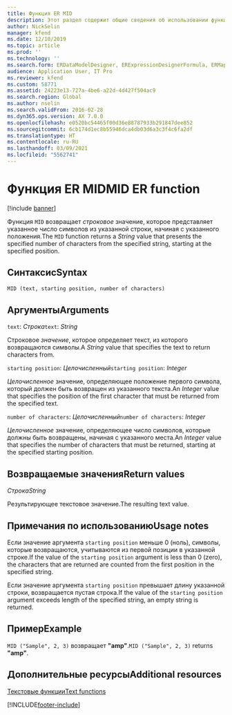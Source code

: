 ```yaml
---
title: Функция ER MID
description: Этот раздел содержит общие сведения об использовании функции электронной отчетности MID
author: NickSelin
manager: kfend
ms.date: 12/10/2019
ms.topic: article
ms.prod: ''
ms.technology: ''
ms.search.form: ERDataModelDesigner, ERExpressionDesignerFormula, ERMappedFormatDesigner, ERModelMappingDesigner
audience: Application User, IT Pro
ms.reviewer: kfend
ms.custom: 58771
ms.assetid: 24223e13-727a-4be6-a22d-4d427f504ac9
ms.search.region: Global
ms.author: nselin
ms.search.validFrom: 2016-02-28
ms.dyn365.ops.version: AX 7.0.0
ms.openlocfilehash: e0520bc54465f00d36e88787933b291847dee852
ms.sourcegitcommit: 6cb174d1ec8b55946dca4db03d6a3c3f4c6fa2df
ms.translationtype: HT
ms.contentlocale: ru-RU
ms.lasthandoff: 03/09/2021
ms.locfileid: "5562741"
---
```

# <a name="mid-er-function"></a><span data-ttu-id="b262f-103">Функция ER MID</span><span class="sxs-lookup"><span data-stu-id="b262f-103">MID ER function</span></span>

[!include [banner](../includes/banner.md)]

<span data-ttu-id="b262f-104">Функция `MID` возвращает *строковое* значение, которое представляет указанное число символов из указанной строки, начиная с указанного положения.</span><span class="sxs-lookup"><span data-stu-id="b262f-104">The `MID` function returns a *String* value that presents the specified number of characters from the specified string, starting at the specified position.</span></span>

## <a name="syntax"></a><span data-ttu-id="b262f-105">Синтаксис</span><span class="sxs-lookup"><span data-stu-id="b262f-105">Syntax</span></span>

```vb
MID (text, starting position, number of characters)
```

## <a name="arguments"></a><span data-ttu-id="b262f-106">Аргументы</span><span class="sxs-lookup"><span data-stu-id="b262f-106">Arguments</span></span>

<span data-ttu-id="b262f-107">`text`: *Строка*</span><span class="sxs-lookup"><span data-stu-id="b262f-107">`text`: *String*</span></span>

<span data-ttu-id="b262f-108">Строковое *значение*, которое определяет текст, из которого возвращаются символы.</span><span class="sxs-lookup"><span data-stu-id="b262f-108">A *String* value that specifies the text to return characters from.</span></span>

<span data-ttu-id="b262f-109">`starting position`: *Целочисленный*</span><span class="sxs-lookup"><span data-stu-id="b262f-109">`starting position`: *Integer*</span></span>

<span data-ttu-id="b262f-110">*Целочисленное* значение, определяющее положение первого символа, который должен быть возвращен из указанного текста.</span><span class="sxs-lookup"><span data-stu-id="b262f-110">An *Integer* value that specifies the position of the first character that must be returned from the specified text.</span></span>

<span data-ttu-id="b262f-111">`number of characters`: *Целочисленный*</span><span class="sxs-lookup"><span data-stu-id="b262f-111">`number of characters`: *Integer*</span></span>

<span data-ttu-id="b262f-112">*Целочисленное* значение, определяющее число символов, которые должны быть возвращены, начиная с указанного места.</span><span class="sxs-lookup"><span data-stu-id="b262f-112">An *Integer* value that specifies the number of characters that must be returned, starting at the specified starting position.</span></span>

## <a name="return-values"></a><span data-ttu-id="b262f-113">Возвращаемые значения</span><span class="sxs-lookup"><span data-stu-id="b262f-113">Return values</span></span>

<span data-ttu-id="b262f-114">*Строка*</span><span class="sxs-lookup"><span data-stu-id="b262f-114">*String*</span></span>

<span data-ttu-id="b262f-115">Результирующее текстовое значение.</span><span class="sxs-lookup"><span data-stu-id="b262f-115">The resulting text value.</span></span>

## <a name="usage-notes"></a><span data-ttu-id="b262f-116">Примечания по использованию</span><span class="sxs-lookup"><span data-stu-id="b262f-116">Usage notes</span></span>

<span data-ttu-id="b262f-117">Если значение аргумента `starting position` меньше 0 (ноль), символы, которые возвращаются, учитываются из первой позиции в указанной строке.</span><span class="sxs-lookup"><span data-stu-id="b262f-117">If the value of the `starting position` argument is less than 0 (zero), the characters that are returned are counted from the first position in the specified string.</span></span>

<span data-ttu-id="b262f-118">Если значение аргумента `starting position` превышает длину указанной строки, возвращается пустая строка.</span><span class="sxs-lookup"><span data-stu-id="b262f-118">If the value of the `starting position` argument exceeds length of the specified string, an empty string is returned.</span></span>

## <a name="example"></a><span data-ttu-id="b262f-119">Пример</span><span class="sxs-lookup"><span data-stu-id="b262f-119">Example</span></span>

<span data-ttu-id="b262f-120">`MID ("Sample", 2, 3)` возвращает **"amp"**.</span><span class="sxs-lookup"><span data-stu-id="b262f-120">`MID ("Sample", 2, 3)` returns **"amp"**.</span></span>

## <a name="additional-resources"></a><span data-ttu-id="b262f-121">Дополнительные ресурсы</span><span class="sxs-lookup"><span data-stu-id="b262f-121">Additional resources</span></span>

[<span data-ttu-id="b262f-122">Текстовые функции</span><span class="sxs-lookup"><span data-stu-id="b262f-122">Text functions</span></span>](er-functions-category-text.md)


[!INCLUDE[footer-include](../../../includes/footer-banner.md)]